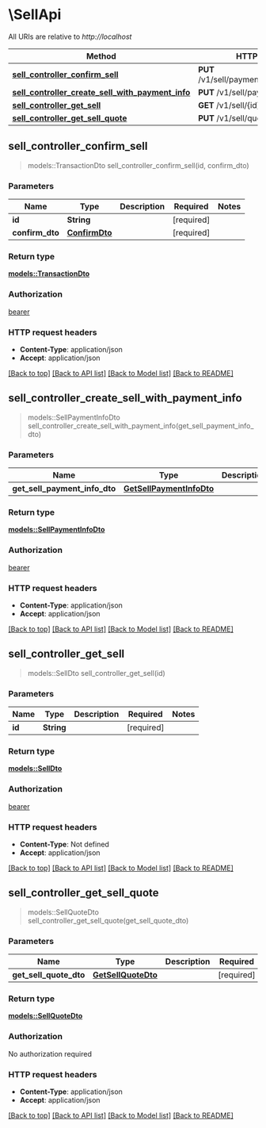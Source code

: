 # \SellApi

All URIs are relative to *http://localhost*

Method | HTTP request | Description
------------- | ------------- | -------------
[**sell_controller_confirm_sell**](SellApi.md#sell_controller_confirm_sell) | **PUT** /v1/sell/paymentInfos/{id}/confirm | 
[**sell_controller_create_sell_with_payment_info**](SellApi.md#sell_controller_create_sell_with_payment_info) | **PUT** /v1/sell/paymentInfos | 
[**sell_controller_get_sell**](SellApi.md#sell_controller_get_sell) | **GET** /v1/sell/{id} | 
[**sell_controller_get_sell_quote**](SellApi.md#sell_controller_get_sell_quote) | **PUT** /v1/sell/quote | 



## sell_controller_confirm_sell

> models::TransactionDto sell_controller_confirm_sell(id, confirm_dto)


### Parameters


Name | Type | Description  | Required | Notes
------------- | ------------- | ------------- | ------------- | -------------
**id** | **String** |  | [required] |
**confirm_dto** | [**ConfirmDto**](ConfirmDto.md) |  | [required] |

### Return type

[**models::TransactionDto**](TransactionDto.md)

### Authorization

[bearer](../README.md#bearer)

### HTTP request headers

- **Content-Type**: application/json
- **Accept**: application/json

[[Back to top]](#) [[Back to API list]](../README.md#documentation-for-api-endpoints) [[Back to Model list]](../README.md#documentation-for-models) [[Back to README]](../README.md)


## sell_controller_create_sell_with_payment_info

> models::SellPaymentInfoDto sell_controller_create_sell_with_payment_info(get_sell_payment_info_dto)


### Parameters


Name | Type | Description  | Required | Notes
------------- | ------------- | ------------- | ------------- | -------------
**get_sell_payment_info_dto** | [**GetSellPaymentInfoDto**](GetSellPaymentInfoDto.md) |  | [required] |

### Return type

[**models::SellPaymentInfoDto**](SellPaymentInfoDto.md)

### Authorization

[bearer](../README.md#bearer)

### HTTP request headers

- **Content-Type**: application/json
- **Accept**: application/json

[[Back to top]](#) [[Back to API list]](../README.md#documentation-for-api-endpoints) [[Back to Model list]](../README.md#documentation-for-models) [[Back to README]](../README.md)


## sell_controller_get_sell

> models::SellDto sell_controller_get_sell(id)


### Parameters


Name | Type | Description  | Required | Notes
------------- | ------------- | ------------- | ------------- | -------------
**id** | **String** |  | [required] |

### Return type

[**models::SellDto**](SellDto.md)

### Authorization

[bearer](../README.md#bearer)

### HTTP request headers

- **Content-Type**: Not defined
- **Accept**: application/json

[[Back to top]](#) [[Back to API list]](../README.md#documentation-for-api-endpoints) [[Back to Model list]](../README.md#documentation-for-models) [[Back to README]](../README.md)


## sell_controller_get_sell_quote

> models::SellQuoteDto sell_controller_get_sell_quote(get_sell_quote_dto)


### Parameters


Name | Type | Description  | Required | Notes
------------- | ------------- | ------------- | ------------- | -------------
**get_sell_quote_dto** | [**GetSellQuoteDto**](GetSellQuoteDto.md) |  | [required] |

### Return type

[**models::SellQuoteDto**](SellQuoteDto.md)

### Authorization

No authorization required

### HTTP request headers

- **Content-Type**: application/json
- **Accept**: application/json

[[Back to top]](#) [[Back to API list]](../README.md#documentation-for-api-endpoints) [[Back to Model list]](../README.md#documentation-for-models) [[Back to README]](../README.md)

